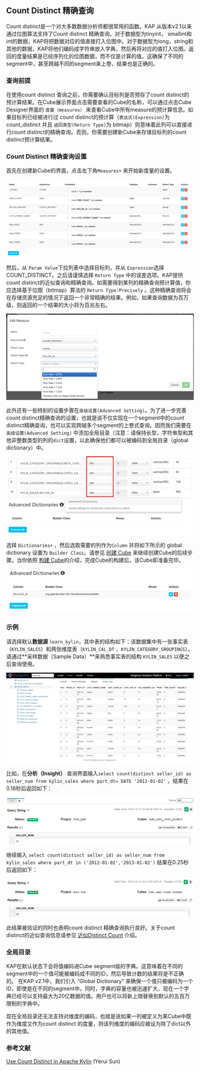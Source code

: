 ## Count Distinct 精确查询

Count distinct是一个对大多数数据分析师都很常用的函数。KAP 从版本v2.1以来通过位图算法支持了Count distinct 精确查询。对于数据型为tinyint， smallint和int的数据，KAP将把数据对应的值直接打入位图中。对于数据型为long，string和其他的数据，KAP将他们编码成字符串放入字典，然后再将对应的值打入位图。返回的度量结果是已经序列化的位图数据，而不仅是计算的值。这确保了不同的segment中，甚至跨越不同的segment来上卷，结果也是正确的。



### 查询前提

在使用count distinct 查询之前，你需要确认目标列是否预存了count distinct的预计算结果。在Cube展示界面点击需要查看的Cube的名称，可以通过点击Cube Designer界面的 `度量（measures）` 来查看Cube中所有measure的预计算信息。如果目标列已经被进行过 count distinct的预计算（`表达式(Expression)`为count_distinct 并且 `返回类型(Return Type)`为 bitmap）则意味着此列可以直接进行count distinct的精确查询。否则，你需要创建新Cube来存储目标列的count distinct预计算结果。



### Count Distinct 精确查询设置 

首先在创建新Cube的界面，点击左下角`Measures+` 来开始新度量的设置。

![](images/cd_measures_add.4.png)

然后，从 `Param Value`下拉列表中选择目标列，并从 `Expression`选择COUNT_DISTINCT。之后请谨慎选择 `Return Type` 中的误差选项。KAP提供count distinct的近似查询和精确查询。如需要得到某列的精确查询预计算值，你应选择基于位图（bitmap）算法的 `Return Type:Precisely` 。这种精确查询将会在存储资源充足的情况下返回一个非常精确的结果。例如，如果查询数据为百万级，则返回的一个结果的大小将为百兆左右。

![](images/cd_measures_add.2.png)



此外还有一些特别的设置步骤在`高级设置(Advanced Setting)`。为了进一步完善count distinct精确查询的设置，也就是说不仅实现在一个segment中的count distinct精确查询，也可以实现跨越多个segment的上卷式查询。因而我们需要在`高级设置(Advanced Setting)` 中添加全局目录（注意：请保持长型，字符串型和其他非整数类型的列的`dict`设置，以此确保他们都可以被编码到全局目录（global dictionary）中。

![](images/cd_measures_add.5.png)

选择 `Dictionaries+` ，然后选取需要的列作为`Column` 并将如下所示的 global dictionary 设置为 `Builder Class`。请参见 [创建 Cube](create_cube.cn.md) 来继续创建Cube的后续步骤。当你依照  [构建 Cube](../build_cube.cn.md)的介绍，完成Cube的构建后，该Cube即准备完毕。

![](images/cd_meausres_add.6.png)

### 示例

请选择默认**数据源** `learn_kylin`，其中表的结构如下：该数据集中有一张事实表（`KYLIN_SALES`）和两张维度表（`KYLIN_CAL_DT` 、`KYLIN_CATEGORY_GROUPINGS`）。请通过**采样数据（Sample Data）**来熟悉事实表的结构 `KYLIN_SALES` 以便之后查询使用。

![](images/wd_datasample.png)



比如，在**分析（Insight）** 查询界面输入`select count(distinct seller_id) as seller_num from kylin_sales where part_dt= DATE '2012-01-02'` ，结果在0.18秒后返回如下：

![](images/cd_measures_add.7.png)

继续输入 `select count(distinct seller_id) as seller_num from kylin_sales where part_dt in ('2012-01-02','2013-01-02')` 结果在0.25秒后返回如下： 

![](images/cd_measures_add.8.png)



此结果被验证的同时也表明count distinct 精确查询执行良好。关于count distinct的近似查询信息请参见 [近似Distinct Count](count_distinct.cn.md) 介绍。



### 全局目录

KAP在默认状态下会将值编码进Cube segment级的字典。这意味着在不同的segment中的一个值可能被编码成不同的ID，然后导致计数的结果将是不正确的。 在KAP v2.1中，我们引入 “Global Dictionary” 来确保一个值只被编码为一个ID，即使是在不同的segment中。同时，字典的容量也被迅速扩大，现在一个字典已经可以支持最大为20亿数据的值。用户也可以将新上限替换到默认的五百万限制的字典中。

现在全局目录还无法支持对维度的编码，也就是说如果一列被定义为某Cube中既作为维度又作为count distinct 的度量，则该列维度的编码应被设为除了dict以外的其他值。

### 参考文献

[Use Count Distinct in Apache Kylin](http://kylin.apache.org/blog/2016/08/01/count-distinct-in-kylin/) (Yerui Sun)

